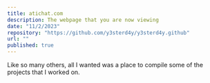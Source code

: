```yaml
---
title: atichat.com
description: The webpage that you are now viewing
date: "11/2/2023"
repository: "https://github.com/y3sterd4y/y3sterd4y.github"
url: ""
published: true
---
```




Like so many others, all I wanted was a place to compile some of the projects that I worked on.